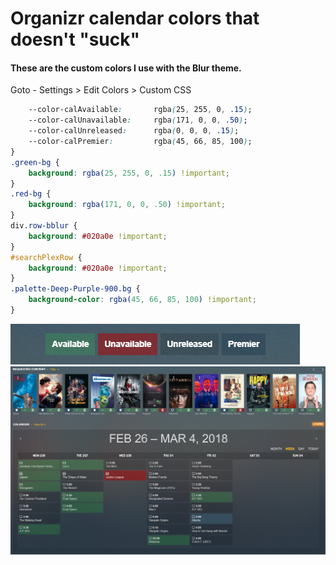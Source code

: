 # Organizr calendar colors that doesn't "suck"

#### These are the custom colors I use with the Blur theme.

Goto - Settings > Edit Colors > Custom CSS

```css
    --color-calAvailable:       rgba(25, 255, 0, .15);
    --color-calUnavailable:     rgba(171, 0, 0, .50);
    --color-calUnreleased:      rgba(0, 0, 0, .15);
    --color-calPremier:         rgba(45, 66, 85, 100);
}
.green-bg {
    background: rgba(25, 255, 0, .15) !important;
}
.red-bg {
    background: rgba(171, 0, 0, .50) !important;
}
div.row-bblur {
    background: #020a0e !important; 
}
#searchPlexRow {
    background: #020a0e !important;
}
.palette-Deep-Purple-900.bg {
    background-color: rgba(45, 66, 85, 100) !important;
}
```

![](https://github.com/gilbN/Nostromo/blob/master/Server/Docker/organizr/legend.png)
![](https://github.com/gilbN/Nostromo/blob/master/Server/Docker/organizr/calendar.png)
